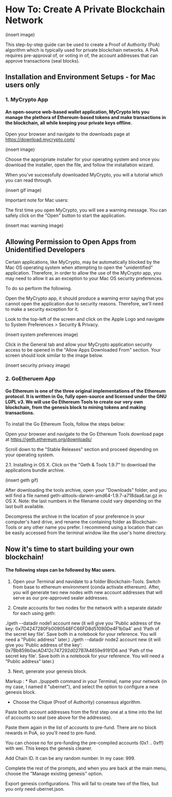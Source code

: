 # How To: Create A Private Blockchain Network 

(insert image)

This step-by-step guide can be used to create a Proof of Authority (PoA) algorithm which is typically used for private blockchain networks. A PoA requires pre-approval of, or voting in of, the account addresses that can approve transactions (seal blocks).

## Installation and Environment Setups - for Mac users only

### 1. MyCrypto App
#### An open-source web-based wallet application, MyCrypto lets you manage the plethora of Ethereum-based tokens and make transactions in the blockchain, all while keeping your private keys offline.

Open your browser and navigate to the downloads page at https://download.mycrypto.com/

(insert image)

Choose the appropriate installer for your operating system and once you download the installer, open the file, and follow the installation wizard.

When you've successfully downloaded MyCrypto, you will a tutorial which you can read through. 

(insert gif image)

Important note for Mac users:

The first time you open MyCrypto, you will see a warning message. You can safely click on the "Open" button to start the application.

(insert mac warning image)

## Allowing Permission to Open Apps from Unidentified Developers

Certain applications, like MyCrypto, may be automatically blocked by the Mac OS operating system when attempting to open the "unidentified" application. Therefore, in order to allow the use of the MyCrypto app, you may need to allow it as an exception to your Mac OS security preferences. 

To do so perform the following.

Open the MyCrypto app, it should produce a warning error saying that you cannot open the application due to security reasons. Therefore, we'll need to make a security exception for it.

Look to the top-left of the screen and click on the Apple Logo and navigate to System Preferences > Security & Privacy.

(insert system preferences image)

Click in the General tab and allow your MyCrypto application security access to be opened in the "Allow Apps Downloaded From" section. Your screen should look similar to the image below.

(insert security privacy image)

### 2. GoEtheruem App 
#### Go Ethereum is one of the three original implementations of the Ethereum protocol. It is written in Go, fully open-source and licensed under the GNU LGPL v3. We will use Go Ethereum Tools to create our very own blockchain, from the genesis block to mining tokens and making transactions.


To install the Go Ethereum Tools, follow the steps below:


Open your browser and navigate to the Go Ethereum Tools download page at https://geth.ethereum.org/downloads/

Scroll down to the "Stable Releases" section and proceed depending on your operating system.


2.1. Installing in OS X.
Click on the "Geth & Tools 1.9.7" to download the applications bundle archive.

(insert geth gif)

After downloading the tools archive, open your "Downloads" folder, and you will find a file named geth-alltools-darwin-amd64-1.9.7-a718daa6.tar.gz in OS X. 
Note: the last numbers in the filename could vary depending on the last built available.

Decompress the archive in the location of your preference in your computer's hard drive, and rename the containing folder as Blockchain-Tools or any other name you prefer. I recommend using a location that can be easily accessed from the terminal window like the user's home directory.


## Now it's time to start building your own blockchain!

#### The following steps can be followed by Mac users. 

1. Open your Terminal and navidate to a folder Blockchain-Tools. Switch from base to ethereum environment (conda activate ethereum). After, you will generate two new nodes with new account addresses that will serve as our pre-approved sealer addresses.

2. Create accounts for two nodes for the network with a separate datadir for each using geth:

./geth --datadir node1 account new (it will give you 'Public address of the key: 0x7D4247280Fb0090548FC66FD8d51090De4F1b0a4' and 'Path of the secret key file'. Save both in a notebook for your reference. You will need a "Public address" later.)
./geth --datadir node2 account new (it will give you 'Public address of the key': 0x7Bb859b0acAD412c747292d027B7A4659e9191D6 and 'Path of the secret key file'. Save both in a notebook for your reference. You will need a "Public address" later.)

3. Next, generate your genesis block.

 Markup : *  Run ./puppeth command in your Terminal, name your network (in my case, I named it "ubernet"), and select the option to configure a new genesis block.

- Choose the Clique (Proof of Authority) consensus algorithm.

Paste both account addresses from the first step one at a time into the list of accounts to seal (see above for the addresses).

Paste them again in the list of accounts to pre-fund. There are no block rewards in PoA, so you'll need to pre-fund.

You can choose no for pre-funding the pre-compiled accounts (0x1 .. 0xff) with wei. This keeps the genesis cleaner.

Add Chain ID. It can be any random number. In my case: 999.

Complete the rest of the prompts, and when you are back at the main menu, choose the "Manage existing genesis" option.

Export genesis configurations. This will fail to create two of the files, but you only need ubernet.json.
